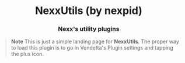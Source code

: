 <div align="center">
    <h1>NexxUtils (by nexpid)</h1>
    <h3>Nexx's utility plugins</h3>
</div>

> **Note**
> This is just a simple landing page for **NexxUtils**. The proper way to load this plugin is to go in Vendetta's Plugin settings and tapping the plus icon.
